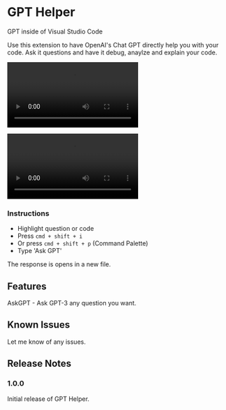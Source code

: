 # GPT Helper

GPT inside of Visual Studio Code

Use this extension to have OpenAI's Chat GPT directly help you with your code. Ask it questions and have it debug, anaylze and explain your code.

![](demo.mov)

![](demo2.mov)

### Instructions
* Highlight question or code
* Press ```cmd + shift + i```
* Or press ```cmd + shift + p``` (Command Palette)
* Type 'Ask GPT'

The response is opens in a new file.

## Features

AskGPT - Ask GPT-3 any question you want.

## Known Issues

Let me know of any issues.

## Release Notes

### 1.0.0

Initial release of GPT Helper.
